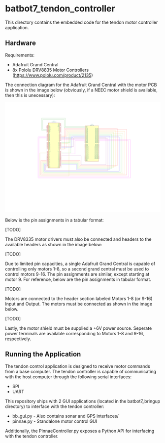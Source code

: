 # batbot7_tendon_controller

This directory contains the embedded code for the tendon motor controller application.

## Hardware

Requirements: 

- Adafruit Grand Central
- 8x Pololu DRV8835 Motor Controllers (https://www.pololu.com/product/2135)

The connection diagram for the Adafruit Grand Central with the motor PCB is shown in the image below (obviously, if a NEEC motor shield is available, then this is unecessary):

![plot](./fig/motor_pcb.svg)

Below is the pin assignments in a tabular format:

[TODO]

The DRV8335 motor drivers must also be connected and headers to the available headers as shown in the image below:

[TODO]

Due to limited pin capacities, a single Adafruit Grand Central is capable of controlling only motors 1-8, so a second grand central must be used to control motors 9-16. The pin assignments are similar, except starting at motor 9. For reference, below are the pin assignments in tabular format.

[TODO]

Motors are connected to the header section labeled Motors 1-8 (or 9-16) Input and Output. The motors must be connected as shown in the image below.

[TODO]

Lastly, the motor shield must be supplied a +6V power source. Seperate power terminals are available corresponding to Motors 1-8 and 9-16, respectively.

## Running the Application



The tendon control application is designed to receive motor commands from a base computer. The tendon controller is capable of communicating with the host computer through the following serial interfaces:

- SPI
- UART

This repository ships with 2 GUI applications (located in the batbot7_bringup directory) to interface with the tendon controller:

- bb_gui.py - Also contains sonar and GPS interfaces/
- pinnae.py - Standalone motor control GUI

Additionally, the PinnaeController.py exposes a Python API for interfacing with the tendon controller.